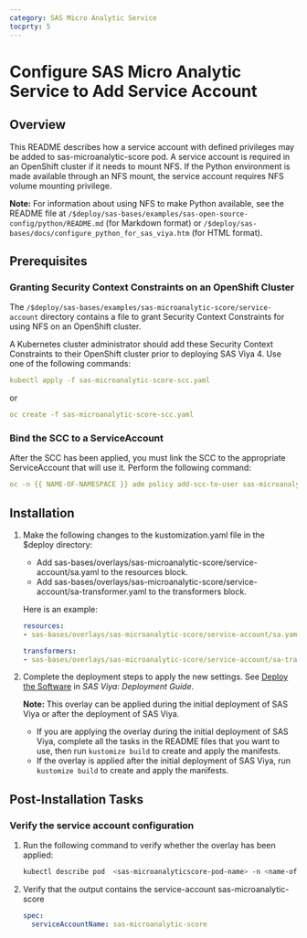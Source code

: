 ```yaml
---
category: SAS Micro Analytic Service
tocprty: 5
---
```


# Configure SAS Micro Analytic Service to Add Service Account

## Overview

This README describes how a service account with defined privileges may be added to sas-microanalytic-score pod. A service account is required in an OpenShift cluster if it needs to mount NFS. If the Python environment is made available through an NFS mount, the service account requires NFS volume mounting privilege.

**Note:** For information about using NFS to make Python available, see the README file at `/$deploy/sas-bases/examples/sas-open-source-config/python/README.md` (for Markdown format) or `/$deploy/sas-bases/docs/configure_python_for_sas_viya.htm` (for HTML format).

## Prerequisites

### Granting Security Context Constraints on an OpenShift Cluster

The `/$deploy/sas-bases/examples/sas-microanalytic-score/service-account` directory contains a file to grant Security Context Constraints for using NFS on an OpenShift cluster.

A Kubernetes cluster administrator should add these Security Context Constraints 
to their OpenShift cluster prior to deploying SAS Viya 4. Use one of the 
following commands:

```yaml
kubectl apply -f sas-microanalytic-score-scc.yaml
```

or

```yaml
oc create -f sas-microanalytic-score-scc.yaml
```

### Bind the SCC to a ServiceAccount

After the SCC has been applied, you must link the SCC to the appropriate ServiceAccount that will use it. Perform the following command:

```yaml
oc -n {{ NAME-OF-NAMESPACE }} adm policy add-scc-to-user sas-microanalytic-score -z sas-microanalytic-score
```

## Installation

1. Make the following changes to the kustomization.yaml file in the $deploy directory:

   * Add sas-bases/overlays/sas-microanalytic-score/service-account/sa.yaml to the resources block.
   * Add sas-bases/overlays/sas-microanalytic-score/service-account/sa-transformer.yaml to the transformers block.
 
   Here is an example:

   ```yaml
   resources:
   - sas-bases/overlays/sas-microanalytic-score/service-account/sa.yaml

   transformers:
   - sas-bases/overlays/sas-microanalytic-score/service-account/sa-transformer.yaml
   ```

2. Complete the deployment steps to apply the new settings. See [Deploy the Software](http://documentation.sas.com/?cdcId=itopscdc&cdcVersion=default&docsetId=dplyml0phy0dkr&docsetTarget=p127f6y30iimr6n17x2xe9vlt54q.htm) in _SAS Viya: Deployment Guide_.

   **Note:** This overlay can be applied during the initial deployment of SAS Viya or after the deployment of SAS Viya.
   
   * If you are applying the overlay during the initial deployment of SAS Viya, complete all the tasks in the README files that you want to use, then run `kustomize build` to create and apply the manifests.
   * If the overlay is applied after the initial deployment of SAS Viya, run `kustomize build` to create and apply the manifests.
           
## Post-Installation Tasks

### Verify the service account configuration

1. Run the following command to verify whether the overlay has been applied:

   ```sh
   kubectl describe pod  <sas-microanalyticscore-pod-name> -n <name-of-namespace>
   ```
   
2. Verify that the output contains the service-account sas-microanalytic-score

   ```yaml
   spec:
     serviceAccountName: sas-microanalytic-score

   ```